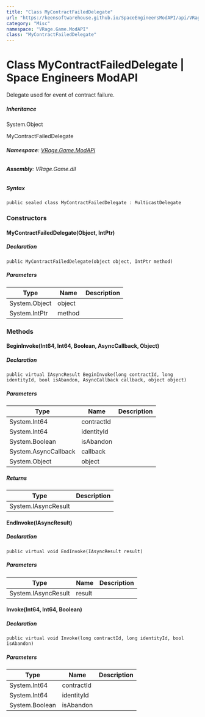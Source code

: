 ```yaml
---
title: "Class MyContractFailedDelegate"
url: "https://keensoftwarehouse.github.io/SpaceEngineersModAPI/api/VRage.Game.ModAPI.MyContractFailedDelegate.html"
category: "Misc"
namespace: "VRage.Game.ModAPI"
class: "MyContractFailedDelegate"
---
```


# Class MyContractFailedDelegate | Space Engineers ModAPI

Delegate used for event of contract failure.

##### Inheritance

System.Object

MyContractFailedDelegate

###### **Namespace**: [VRage.Game.ModAPI](https://keensoftwarehouse.github.io/SpaceEngineersModAPI/api/VRage.Game.ModAPI.html)

###### **Assembly**: VRage.Game.dll

##### Syntax

```
public sealed class MyContractFailedDelegate : MulticastDelegate
```

### Constructors

#### MyContractFailedDelegate(Object, IntPtr)

##### Declaration

```
public MyContractFailedDelegate(object object, IntPtr method)
```

##### Parameters

| Type | Name | Description |
| --- | --- | --- |
| System.Object | object |     |
| System.IntPtr | method |     |

### Methods

#### BeginInvoke(Int64, Int64, Boolean, AsyncCallback, Object)

##### Declaration

```
public virtual IAsyncResult BeginInvoke(long contractId, long identityId, bool isAbandon, AsyncCallback callback, object object)
```

##### Parameters

| Type | Name | Description |
| --- | --- | --- |
| System.Int64 | contractId |     |
| System.Int64 | identityId |     |
| System.Boolean | isAbandon |     |
| System.AsyncCallback | callback |     |
| System.Object | object |     |

##### Returns

| Type | Description |
| --- | --- |
| System.IAsyncResult |     |

#### EndInvoke(IAsyncResult)

##### Declaration

```
public virtual void EndInvoke(IAsyncResult result)
```

##### Parameters

| Type | Name | Description |
| --- | --- | --- |
| System.IAsyncResult | result |     |

#### Invoke(Int64, Int64, Boolean)

##### Declaration

```
public virtual void Invoke(long contractId, long identityId, bool isAbandon)
```

##### Parameters

| Type | Name | Description |
| --- | --- | --- |
| System.Int64 | contractId |     |
| System.Int64 | identityId |     |
| System.Boolean | isAbandon |     |